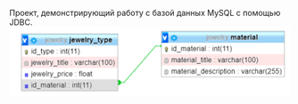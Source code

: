Проект, демонстрирующий работу с базой данных MySQL с помощью JDBC.
![screenshot_1](/libs/database_schema.PNG)
